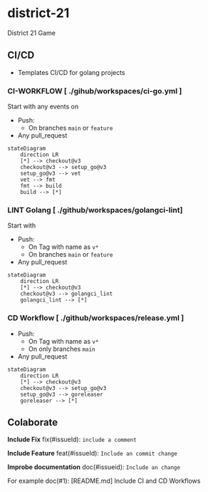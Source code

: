 # district-21

District 21 Game

## CI/CD

- Templates CI/CD for golang projects
  
### CI-WORKFLOW [ ./gihub/workspaces/ci-go.yml ]

Start with any events on

- Push:
  - On branches `main` or `feature`
- Any pull_request

```mermaid
stateDiagram
    direction LR
    [*] --> checkout@v3
    checkout@v3 --> setup_go@v3
    setup_go@v3 --> vet
    vet --> fmt
    fmt --> build
    build --> [*]
```

### LINT Golang [ ./github/workspaces/golangci-lint]

Start with

- Push:
  - On Tag with name as `v*`
  - On branches `main` or `feature`
- Any pull_request

```mermaid
stateDiagram
    direction LR
    [*] --> checkout@v3
    checkout@v3 --> golangci_lint
    golangci_lint --> [*]
```

### CD Workflow [ ./github/workspaces/release.yml ]

- Push:
  - On Tag with name as `v*`
  - On only branches `main`
- Any pull_request

```mermaid
stateDiagram
    direction LR
    [*] --> checkout@v3
    checkout@v3 --> setup_go@v3
    setup_go@v3 --> goreleaser
    goreleaser --> [*]
```

## Colaborate

**Include Fix**
fix(#issueId): `include a comment`

**Include Feature**
feat(#issueId): `Include an commit change`

**Improbe documentation**
doc(#issueid): `Include an change`

For example
    doc(#1): [README.md] Include CI and CD Workflows
